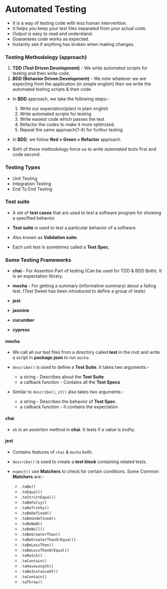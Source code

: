 # Automated Testing

- It is a way of testing code with less human intervention.
- It helps you keep your test files separated from your actual code.
- Output is easy to read and understand.
- Guarantees code works as expected.
- Instantly see if anything has broken when making changes.

### Testing Methodology (approach)

1. **TDD (Test Driven Development)** - We write automated scripts for testing and then write code.
2. **BDD (Behavior Driven Development)** - We note whatever we are expecting from the application (in simple english) then we write the automated testing scripts & then code.

- In **BDD** approach, we take the following steps:-

  1. Write our expectation(plan) in plain english
  2. Write automated scripts for testing
  3. Write easiest code which passes the test
  4. Refactor the codes to make it more optimized.
  5. Repeat the same approach(1-4) for furthur testing

- In **BDD**, we follow **Red > Green > Refactor** approach.

- Both of these methodology force us to write _automated tests_ first and code second.

### Testing Types

- Unit Testing
- Integration Testing
- End To End Testing

### Test suite

- A set of **test cases** that are used to test a software program for showing a specified behavior.

- **Test suite** is used to test a particular behavior of a software.

- Also known as **Validation suite**.

- Each unit test is sometimes called a **Test Spec**.

### Some Testing Frameworks

- **chai** - For Assertion Part of testing (Can be used for TDD & BDD Both). It is an expectation library.

- **mocha** - For getting a summary (informative summary) about a failing test. (Test Sweet has been introduced to define a group of tests)

- **jest**
- **jasmine**
- **cucumber**
- **cypress**

#### mocha

- We call all our test files from a directory called **test** in the root and write a script in **package.json** to run `mocha`.

- `describe()` is used to define a **Test Suite**. It takes two arguments:-
  - a string - Describes about the **Test Suite**
  - a callback function - Contains all the **Test Specs**
- Similar to `describe()`, `it()` also takes two arguments:-
  - a string - Describes the behavior of **Test Spec**
  - a callback function - It contains the expectation

#### chai

- `ok` is an assertion method in **chai**. It tests if a value is _truthy_.

#### jest

- Contains features of `chai` & `mocha` both.

- `describe()` is used to create a **test block** containing related tests.

- `expect()` use **Matchers** to check for certain conditions. Some Common **Matchers** are:-
  - `.toBe()`
  - `.toEqual()`
  - `.toStrictEqual()`
  - `.toBeFalsy()`
  - `.toBeTruthy()`
  - `.toBeDefined()`
  - `.toBeUndefined()`
  - `.toBeNaN()`
  - `.toBeNull()`
  - `.toBeGreaterThan()`
  - `.toBeGreaterThanOrEqual()`
  - `.toBeLessThan()`
  - `.toBeLessThanOrEqual()`
  - `.toMatch()`
  - `.toContain()`
  - `.toHaveLength()`
  - `.toBeInstanceOf()`
  - `.toContain()`
  - `.toThrow()`
